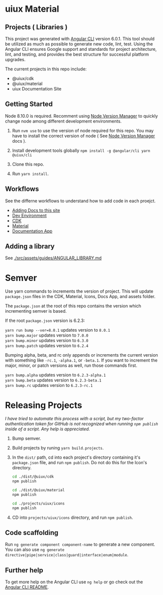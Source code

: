 # uiux Material



## Projects ( Libraries )  
This project was generated with [Angular CLI](https://github.com/angular/angular-cli) version 6.0.1. This tool should be utilized as much as possible to generate new code, lint, test. Using the Angular CLI ensures Google support and standards for project architecture, lint, and testing, and provides the best structure for successful platform upgrades.

The current projects in this repo include:

  - @uiux/cdk
  - @uiux/material
  - uiux Documentation Site

## Getting Started

Node 8.10.0 is required. Recomment using [Node Version Manager](https://github.com/creationix/nvm#installation) to quickly change node among different development environments.

1. Run `nvm use` to use the version of node required for this repo. You may have to install the correct version of node ( See [Node Version Manager](https://github.com/creationix/nvm#installation) docs ).

2. Install development tools globally
    `npm install -g @angular/cli yarn @uiux/cli`  

3. Clone this repo.

4. Run `yarn install`.

## Workflows 

See the differne workflows to understand how to add code in each proejct.
  
  - [Adding Docs to this site](./src/assets/guides/DOCUMENT_COMPOMENTS.md)
  - [Dev Environment](./src/assets/guides/DEV_ENVIRONMENT.md)
  - [CDK](./src/assets/guides/WORKFLOW_CDK.md)
  - [Material](./src/assets/guides/WORKFLOW_MATERIAL.md)
  - [Documentation App](./src/assets/guides/WORKFLOW_DOCS.md)
  
## Adding a library

See [./src/assets/guides/ANGULAR_LIBRARY.md](./src/assets/guides/ANGULAR_LIBRARY.md)

# Semver

Use yarn commands to increments the version of project. This will update `package.json` files in the CDK, Material, Icons, Docs App, and assets folder.

The `package.json` at the root of this repo contains the version which incrementing semver is based.

If the root `package.json` version is 6.2.3:

`yarn run bump --ver=8.0.1` updates version to `8.0.1`  
`yarn bump.major` updates version to `7.0.0`  
`yarn bump.minor` updates version to `6.3.0`    
`yarn bump.patch` updates version to `6.2.4`    

Bumping alpha, beta, and rc only appends or increments the current version with something like `-rc.1`, `-alpha.1`, or `-beta.1`. If you want to increment the major, minor, or patch versions as well, run those commands first.

`yarn bump.alpha` updates version to `6.2.3-alpha.1`    
`yarn bump.beta` updates version to `6.2.3-beta.1`  
`yarn bump.rc` updates version to `6.2.3-rc.1`    


# Releasing Projects

_I have tried to automate this process with a script, but my two-factor authentication token for GitHub is not recognized when running `npm publish` inside of a script. Any help is appreciated._

1. Bump semver.
2. Build projects by runing `yarn build.projects`.
3. In the `dist/` path, cd into each project's directory containing it's `package.json` file, 
and run `npm publish`. Do not do this for the Icon's directory.

    ```bash
    cd ./dist/@uiux/cdk
    npm publish
    
    cd ./dist/@uiux/material
    npm publish
    
    cd ./projects/uiux/icons
    npm publish
    
    ```

4. CD into `projects/uiux/icons` directory, and run `npm publish`.


## Code scaffolding

Run `ng generate component component-name` to generate a new component. You can also use `ng generate directive|pipe|service|class|guard|interface|enum|module`.


## Further help

To get more help on the Angular CLI use `ng help` or go check out the [Angular CLI README](https://github.com/angular/angular-cli/blob/master/README.md).
